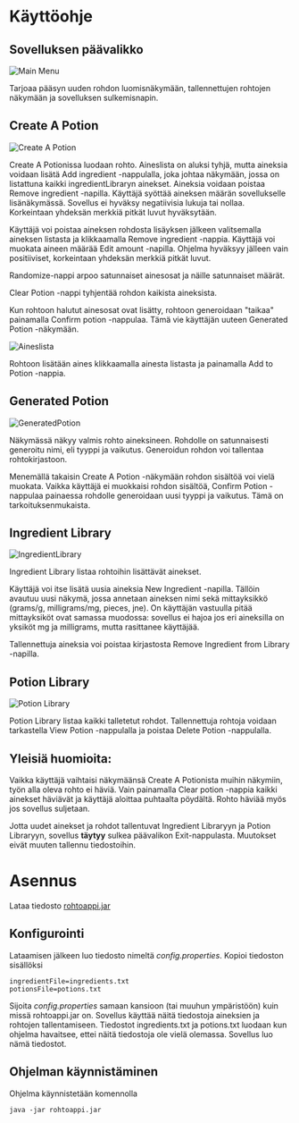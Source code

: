 # Käyttöohje

## Sovelluksen päävalikko
![Main Menu](https://github.com/ikylios/ot-harjoitustyo/blob/master/dokumentointi/mainMenu.png)

Tarjoaa pääsyn uuden rohdon luomisnäkymään, tallennettujen rohtojen näkymään ja sovelluksen sulkemisnapin.

## Create A Potion
![Create A Potion](https://github.com/ikylios/ot-harjoitustyo/blob/master/dokumentointi/createAPotion.png)

Create A Potionissa luodaan rohto. Aineslista on aluksi tyhjä, mutta aineksia voidaan lisätä Add ingredient -nappulalla, joka johtaa näkymään, jossa on listattuna kaikki ingredientLibraryn ainekset. Aineksia voidaan poistaa Remove ingredient -napilla. Käyttäjä syöttää aineksen määrän sovellukselle lisänäkymässä. Sovellus ei hyväksy negatiivisia lukuja tai nollaa. Korkeintaan yhdeksän merkkiä pitkät luvut hyväksytään.

Käyttäjä voi poistaa aineksen rohdosta lisäyksen jälkeen valitsemalla aineksen listasta ja klikkaamalla Remove ingredient -nappia. Käyttäjä voi muokata aineen määrää Edit amount -napilla. Ohjelma hyväksyy jälleen vain positiiviset, korkeintaan yhdeksän merkkiä pitkät luvut.

Randomize-nappi arpoo satunnaiset ainesosat ja näille satunnaiset määrät.

Clear Potion -nappi tyhjentää rohdon kaikista aineksista.

Kun rohtoon halutut ainesosat ovat lisätty, rohtoon generoidaan "taikaa" painamalla Confirm potion -nappulaa. Tämä vie käyttäjän uuteen Generated Potion -näkymään.


![Aineslista](https://github.com/ikylios/ot-harjoitustyo/blob/master/dokumentointi/ingredientList.png)


Rohtoon lisätään aines klikkaamalla ainesta listasta ja painamalla Add to Potion -nappia.

## Generated Potion
![GeneratedPotion](https://github.com/ikylios/ot-harjoitustyo/blob/master/dokumentointi/generatedPotion.png)

Näkymässä näkyy valmis rohto aineksineen. Rohdolle on satunnaisesti generoitu nimi, eli tyyppi ja vaikutus. Generoidun rohdon voi tallentaa rohtokirjastoon.

Menemällä takaisin Create A Potion -näkymään rohdon sisältöä voi vielä muokata. Vaikka käyttäjä ei muokkaisi rohdon sisältöä, Confirm Potion -nappulaa painaessa rohdolle generoidaan uusi tyyppi ja vaikutus. Tämä on tarkoituksenmukaista.



## Ingredient Library
![IngredientLibrary](https://github.com/ikylios/ot-harjoitustyo/blob/master/dokumentointi/ingredientLibrary.png)

Ingredient Library listaa rohtoihin lisättävät ainekset.

Käyttäjä voi itse lisätä uusia aineksia New Ingredient -napilla. Tällöin avautuu uusi näkymä, jossa annetaan aineksen nimi sekä mittayksikkö (grams/g, milligrams/mg, pieces, jne). On käyttäjän vastuulla pitää mittayksiköt ovat samassa muodossa: sovellus ei hajoa jos eri aineksilla on yksiköt mg ja milligrams, mutta rasittanee käyttäjää.

Tallennettuja aineksia voi poistaa kirjastosta Remove Ingredient from Library -napilla.

## Potion Library
![Potion Library](https://github.com/ikylios/ot-harjoitustyo/blob/master/dokumentointi/potionLibrary.png)

Potion Library listaa kaikki talletetut rohdot. Tallennettuja rohtoja voidaan tarkastella View Potion -nappulalla ja poistaa Delete Potion -nappulalla.


## Yleisiä huomioita:
Vaikka käyttäjä vaihtaisi näkymäänsä Create A Potionista muihin näkymiin, työn alla oleva rohto ei häviä. Vain painamalla Clear potion -nappia kaikki ainekset häviävät ja käyttäjä aloittaa puhtaalta pöydältä. Rohto häviää myös jos sovellus suljetaan.


Jotta uudet ainekset ja rohdot tallentuvat Ingredient Libraryyn ja Potion Libraryyn, sovellus **täytyy** sulkea päävalikon Exit-nappulasta. Muutokset eivät muuten tallennu tiedostoihin.


# Asennus

Lataa tiedosto [rohtoappi.jar]()

## Konfigurointi

Lataamisen jälkeen luo tiedosto nimeltä *config.properties*. Kopioi tiedoston sisällöksi

```
ingredientFile=ingredients.txt
potionsFile=potions.txt
```

Sijoita *config.properties* samaan kansioon (tai muuhun ympäristöön) kuin missä rohtoappi.jar on.
Sovellus käyttää näitä tiedostoja aineksien ja rohtojen tallentamiseen. Tiedostot ingredients.txt ja potions.txt luodaan kun ohjelma havaitsee, ettei näitä tiedostoja ole vielä olemassa. Sovellus luo nämä tiedostot.


## Ohjelman käynnistäminen
Ohjelma käynnistetään komennolla
```
java -jar rohtoappi.jar
```
